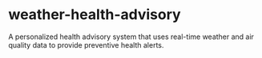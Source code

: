 # weather-health-advisory
A personalized health advisory system that uses real-time weather and air quality data to provide preventive health alerts.
